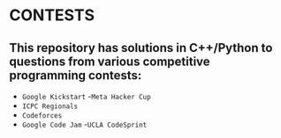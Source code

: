# CONTESTS
## This repository has solutions in C++/Python to questions from various competitive programming contests:
 - ```Google Kickstart```
 -```Meta Hacker Cup```
 - ```ICPC Regionals```
 - ```Codeforces```
 - ```Google Code Jam```
 -```UCLA CodeSprint```
